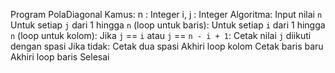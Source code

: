 Program PolaDiagonal
Kamus:
n : Integer
i, j : Integer
Algoritma:
Input nilai `n`
Untuk setiap `j` dari 1 hingga `n` (loop untuk baris):
Untuk setiap `i` dari 1 hingga `n` (loop untuk kolom):
Jika `j` == `i` atau `j` == `n - i + 1`:
Cetak nilai `j` diikuti dengan spasi
Jika tidak:
Cetak dua spasi
Akhiri loop kolom
Cetak baris baru
Akhiri loop baris
Selesai
